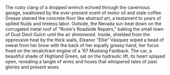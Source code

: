 The rusty clang of a dropped wrench echoed through the cavernous garage, swallowed by the ever-present scent of motor oil and stale coffee.  Grease stained the concrete floor like abstract art, a testament to years of spilled fluids and tireless labor.  Outside, the Nevada sun beat down on the corrugated metal roof of "Rosie's Roadside Repairs," baking the small town of Dust Devil Gulch until the air shimmered.  Inside, shielded from the oppressive heat by the thick walls,  Eleanor "Ellie" Vasquez wiped a bead of sweat from her brow with the back of her equally greasy hand, her focus fixed on the recalcitrant engine of a '67 Mustang Fastback. The car, a beautiful shade of Highland Green, sat on the hydraulic lift, its heart splayed open, revealing a tangle of wires and hoses that whispered tales of past glories and present woes.
